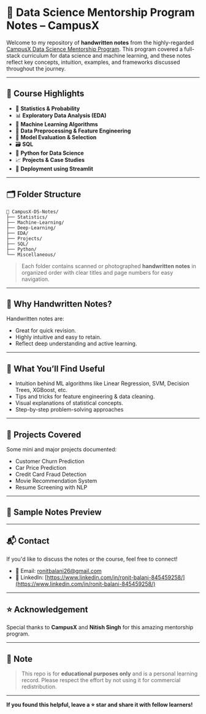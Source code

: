 # 📓 Data Science Mentorship Program Notes – CampusX

Welcome to my repository of **handwritten notes** from the highly-regarded [CampusX Data Science Mentorship Program](https://www.campusx.in/). This program covered a full-stack curriculum for data science and machine learning, and these notes reflect key concepts, intuition, examples, and frameworks discussed throughout the journey.

---

## 🧠 Course Highlights

* 🧮 **Statistics & Probability**
* 📊 **Exploratory Data Analysis (EDA)**
* 🔢 **Machine Learning Algorithms**
* 🧼 **Data Preprocessing & Feature Engineering**
* 🧪 **Model Evaluation & Selection**
* 🗃️ **SQL**
* 🐍 **Python for Data Science**
* 📈 **Projects & Case Studies**
* 📁 **Deployment using Streamlit**

---

## 🗂️ Folder Structure

```
📁 CampusX-DS-Notes/
├── Statistics/
├── Machine-Learning/
├── Deep-Learning/
├── EDA/
├── Projects/
├── SQL/
├── Python/
└── Miscellaneous/
```

> Each folder contains scanned or photographed **handwritten notes** in organized order with clear titles and page numbers for easy navigation.

---

## 📌 Why Handwritten Notes?

Handwritten notes are:

* Great for quick revision.
* Highly intuitive and easy to retain.
* Reflect deep understanding and active learning.

---

## 🌟 What You’ll Find Useful

* Intuition behind ML algorithms like Linear Regression, SVM, Decision Trees, XGBoost, etc.
* Tips and tricks for feature engineering & data cleaning.
* Visual explanations of statistical concepts.
* Step-by-step problem-solving approaches

---

## 🚀 Projects Covered

Some mini and major projects documented:

* Customer Churn Prediction
* Car Price Prediction
* Credit Card Fraud Detection
* Movie Recommendation System
* Resume Screening with NLP

---

## 📝 Sample Notes Preview

---

## 📬 Contact

If you'd like to discuss the notes or the course, feel free to connect!

* 📧 Email: [ronitbalani26@gmail.com](mailto:ronitbalani26@gmail.com)
* 🔗 LinkedIn: [https://www.linkedin.com/in/ronit-balani-845459258/](https://www.linkedin.com/in/ronit-balani-845459258/)

---

## ⭐ Acknowledgement

Special thanks to **CampusX** and **Nitish Singh** for this amazing mentorship program.

---

## 📌 Note

> This repo is for **educational purposes only** and is a personal learning record. Please respect the effort by not using it for commercial redistribution.

---

**If you found this helpful, leave a ⭐ star and share it with fellow learners!**
